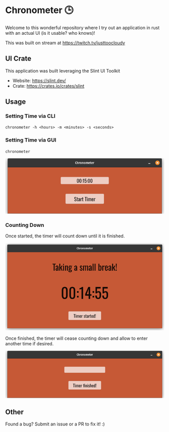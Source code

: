 # Chronometer 🕒
Welcome to this wonderful repository where I try out an application in rust with an actual UI (is it usable? who knows)!

This was built on stream at https://twitch.tv/justtoocloudy

## UI Crate
This application was built leveraging the Slint UI Toolkit
- Website: https://slint.dev/
- Crate: https://crates.io/crates/slint
## Usage

### Setting Time via CLI
`chronometer -h <hours> -m <minutes> -s <seconds>`

### Setting Time via GUI
`chronometer`

![chronometer application GUI](/images/image.png)

### Counting Down

Once started, the timer will count down until it is finished.

![chronometer application once countdown started](/images/countdown.png)

Once finished, the timer will cease counting down and allow to enter another time if desired.

![achronometer application once countdown finished](/images/fin.png)

## Other
Found a bug? Submit an issue or a PR to fix it! :)
